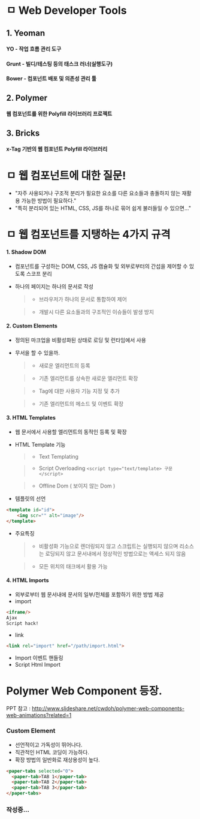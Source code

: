 # ㅁ Web Developer Tools

## 1. Yeoman 

#### YO - 작업 흐름 관리 도구

#### Grunt - 빌디/테스팅 등의 태스크 러너(실행도구)

#### Bower - 컴포넌트 배포 및 의존성 관리 툴

## 2. Polymer

#### 웹 컴포넌트를 위한 Polyfill 라이브러리 프로젝트

## 3. Bricks

#### x-Tag 기반의 웹 컴포넌트 Polyfill 라이브러리

# ㅁ 웹 컴포넌트에 대한 질문!

* "자주 사용되거나 구조적 분리가 필요한 요소를 다른 요소들과 충돌하지 않는 재활용 가능한 방법이 필요하다."
* "특히 분리되어 있는 HTML, CSS, JS를 하나로 묶어 쉽게 불러들일 수 있으면..."

# ㅁ 웹 컴포넌트를 지탱하는 4가지 규격

#### 1. Shadow DOM
* 컴포넌트를 구성하는 DOM, CSS, JS 캠슐화 및 외부로부터의 간섭을 제어할 수 있도록 스코프 분리
* 하나의 페이지는 하나의 문서로 작성

	> * 브라우저가 하나의 문서로 통합하여 제어

	> * 개발시 다른 요소들과의 구조적인 이슈들이 발생 방지

#### 2. Custom Elements
* 정의된 마크업을 비활성화된 상태로 로딩 및 런타임에서 사용
* 무서을 할 수 있을까.

	> * 새로운 엘리먼트의 등록

	> * 기존 엘리먼트를 상속한 새로운 엘리먼트 확장

	> * Tag에 대한 사용자 기능 지정 및 추가

	> * 기존 엘리먼트의 메소드 및 이벤트 확장
	
#### 3. HTML Templates
* 웹 문서에서 사용할 엘리먼트의 동적인 등록 및 확장
* HTML Template 기능

	> * Text Templating

	> * Script Overloading `<script type="text/template> 구문 </script>`

	> * Offline Dom ( 보이지 않는 Dom )

* 템플릿의 선언
```html
<template id="id">
	<img scr="" alt="image"/>
</template>
```

* 주요특징
	> * 비활성화 기능으로 렌더링되지 않고 스크립트는 실행되지 않으며 리소스는 로딩되지 않고 문서내에서 정상적인 방법으로는 액세스 되지 않음 

	> 

	> * 모든 위치의 태크에서 활용 가능

#### 4. HTML Imports
* 외부로부터 웹 문서내에 문서의 일부/전체를 포함하기 위한 방법 제공
* import
```html
<iframe/>
Ajax
Script hack!
```
* link 
```html
<link rel="import" href="/path/import.html">
```
* Import 이벤트 핸들링
* Script Html Import


# Polymer Web Component 등장.

PPT 참고 : http://www.slideshare.net/cwdoh/polymer-web-components-web-animations?related=1


### Custom Element 
* 선언적이고 가독성이 뛰어나다.
* 직관적인 HTML 코딩이 가능하다.
* 확장 방법의 일반화로 재상용성이 높다.

```html
<paper-tabs selected="0">
  <paper-tab>TAB 1</paper-tab>
  <paper-tab>TAB 2</paper-tab>
  <paper-tab>TAB 3</paper-tab>
</paper-tabs>
```

### 작성중...




